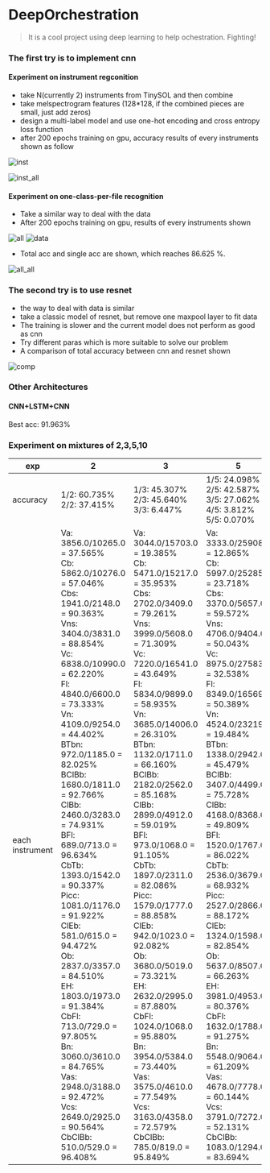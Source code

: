 # DeepOrchestration

> It is a cool project using deep learning to help ochestration. Fighting!


### The first try is to implement cnn
#### Experiment on instrument regconition 
- take N(currently 2) instruments from TinySOL and then combine 
- take melspectrogram features (128*128, if the combined pieces are small, just add zeros)
- design a multi-label model and use one-hot encoding and cross entropy loss function 
- after 200 epochs training on gpu, accuracy results of every instruments shown as follow

![inst](./specific_acc_inst.png) 

![inst_all](./acc_inst.png)

#### Experiment on one-class-per-file recognition
- Take a similar way to deal with the data
- After 200 epochs training on gpu, results of every instruments shown

![all](./specific_acc.png)
![data](./best.png)

- Total acc and single acc are shown, which reaches 86.625 %.

![all_all](./acc.png)

### The second try is to use resnet
- the way to deal with data is similar
- take a classic model of resnet, but remove one maxpool layer to fit data 
- The training is slower and the current model does not perform as good as cnn
- Try different paras which is more suitable to solve our problem
- A comparison of total accuracy between cnn and resnet shown

![comp](./acc_compare.png)

### Other Architectures

#### CNN+LSTM+CNN
Best acc: 91.963%

### Experiment on mixtures of 2,3,5,10 
|   exp |   2   |   3   |   5   |   10  |
|   ---------- |   ---------- |   ---------- |   ---------- |   ---------- |
|   accuracy | 1/2: 60.735% <br> 2/2: 37.415% | 1/3: 45.307% <br> 2/3: 45.640% <br> 3/3: 6.447% | 1/5: 24.098% <br> 2/5: 42.587% <br> 3/5: 27.062% <br> 4/5: 3.812% <br> 5/5: 0.070%  | on training |
|   each instrument | Va: 3856.0/10265.0 = 37.565% <br> Cb: 5862.0/10276.0 = 57.046% <br> Cbs: 1941.0/2148.0 = 90.363% <br> Vns: 3404.0/3831.0 = 88.854% <br> Vc: 6838.0/10990.0 = 62.220% <br> Fl: 4840.0/6600.0 = 73.333% <br> Vn: 4109.0/9254.0 = 44.402% <br> BTbn: 972.0/1185.0 = 82.025% <br> BClBb: 1680.0/1811.0 = 92.766% <br> ClBb: 2460.0/3283.0 = 74.931% <br> BFl: 689.0/713.0 = 96.634% <br> CbTb: 1393.0/1542.0 = 90.337% <br> Picc: 1081.0/1176.0 = 91.922% <br> ClEb: 581.0/615.0 = 94.472% <br> Ob: 2837.0/3357.0 = 84.510% <br> EH: 1803.0/1973.0 = 91.384% <br> CbFl: 713.0/729.0 = 97.805% <br> Bn: 3060.0/3610.0 = 84.765% <br> Vas: 2948.0/3188.0 = 92.472% <br> Vcs: 2649.0/2925.0 = 90.564% <br> CbClBb: 510.0/529.0 = 96.408%  | Va: 3044.0/15703.0 = 19.385% <br> Cb: 5471.0/15217.0 = 35.953% <br> Cbs: 2702.0/3409.0 = 79.261% <br> Vns: 3999.0/5608.0 = 71.309% <br> Vc: 7220.0/16541.0 = 43.649% <br> Fl: 5834.0/9899.0 = 58.935% <br> Vn: 3685.0/14006.0 = 26.310% <br> BTbn: 1132.0/1711.0 = 66.160% <br> BClBb: 2182.0/2562.0 = 85.168% <br> ClBb: 2899.0/4912.0 = 59.019% <br> BFl: 973.0/1068.0 = 91.105%  <br> CbTb: 1897.0/2311.0 = 82.086% <br> Picc: 1579.0/1777.0 = 88.858% <br> ClEb: 942.0/1023.0 = 92.082% <br> Ob: 3680.0/5019.0 = 73.321% <br> EH: 2632.0/2995.0 = 87.880% <br> CbFl: 1024.0/1068.0 = 95.880% <br> Bn: 3954.0/5384.0 = 73.440% <br> Vas: 3575.0/4610.0 = 77.549% <br> Vcs: 3163.0/4358.0 = 72.579% <br> CbClBb: 785.0/819.0 = 95.849%  | Va: 3333.0/25908.0 = 12.865% <br> Cb: 5997.0/25285.0 = 23.718% <br> Cbs: 3370.0/5657.0 = 59.572% <br> Vns: 4706.0/9404.0 = 50.043% <br> Vc: 8975.0/27583.0 = 32.538% <br> Fl: 8349.0/16569.0 = 50.389% <br> Vn: 4524.0/23219.0 = 19.484% <br> BTbn: 1338.0/2942.0 = 45.479% <br> BClBb: 3407.0/4499.0 = 75.728% <br> ClBb: 4168.0/8368.0 = 49.809% <br> BFl: 1520.0/1767.0 = 86.022% <br> CbTb: 2536.0/3679.0 = 68.932% <br> Picc: 2527.0/2866.0 = 88.172% <br> ClEb: 1324.0/1598.0 = 82.854% <br> Ob: 5637.0/8507.0 = 66.263% <br> EH: 3981.0/4953.0 = 80.376% <br> CbFl: 1632.0/1788.0 = 91.275% <br> Bn: 5548.0/9064.0 = 61.209% <br> Vas: 4678.0/7778.0 = 60.144% <br> Vcs: 3791.0/7272.0 = 52.131% <br> CbClBb: 1083.0/1294.0 = 83.694% | on training |


